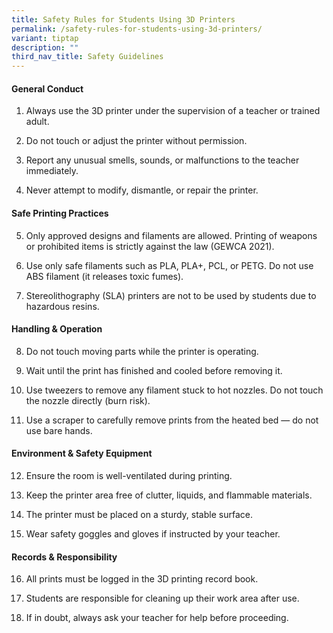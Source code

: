 ```yaml
---
title: Safety Rules for Students Using 3D Printers
permalink: /safety-rules-for-students-using-3d-printers/
variant: tiptap
description: ""
third_nav_title: Safety Guidelines
---
```

<h4><strong>General Conduct</strong></h4>
<ol data-tight="true" class="tight">
<li>
<p>Always use the 3D printer under the supervision of a teacher or trained
adult.</p>
</li>
<li>
<p>Do not touch or adjust the printer without permission.</p>
</li>
<li>
<p>Report any unusual smells, sounds, or malfunctions to the teacher immediately.</p>
</li>
<li>
<p>Never attempt to modify, dismantle, or repair the printer.</p>
</li>
</ol>
<h4><strong>Safe Printing Practices</strong></h4>
<ol start="5" data-tight="true" class="tight">
<li>
<p>Only approved designs and filaments are allowed. Printing of weapons or
prohibited items is strictly against the law (GEWCA 2021).</p>
</li>
<li>
<p>Use only safe filaments such as PLA, PLA+, PCL, or PETG. Do not use ABS
filament (it releases toxic fumes).</p>
</li>
<li>
<p>Stereolithography (SLA) printers are not to be used by students due to
hazardous resins.</p>
</li>
</ol>
<h4><strong>Handling &amp; Operation</strong></h4>
<ol start="8" data-tight="true" class="tight">
<li>
<p>Do not touch moving parts while the printer is operating.</p>
</li>
<li>
<p>Wait until the print has finished and cooled before removing it.</p>
</li>
<li>
<p>Use tweezers to remove any filament stuck to hot nozzles. Do not touch
the nozzle directly (burn risk).</p>
</li>
<li>
<p>Use a scraper to carefully remove prints from the heated bed — do not
use bare hands.</p>
</li>
</ol>
<h4><strong>Environment &amp; Safety Equipment</strong></h4>
<ol start="12" data-tight="true" class="tight">
<li>
<p>Ensure the room is well-ventilated during printing.</p>
</li>
<li>
<p>Keep the printer area free of clutter, liquids, and flammable materials.</p>
</li>
<li>
<p>The printer must be placed on a sturdy, stable surface.</p>
</li>
<li>
<p>Wear safety goggles and gloves if instructed by your teacher.</p>
</li>
</ol>
<h4><strong>Records &amp; Responsibility</strong></h4>
<ol start="16" data-tight="true" class="tight">
<li>
<p>All prints must be logged in the 3D printing record book.</p>
</li>
<li>
<p>Students are responsible for cleaning up their work area after use.</p>
</li>
<li>
<p>If in doubt, always ask your teacher for help before proceeding.</p>
</li>
</ol>
<p></p>
